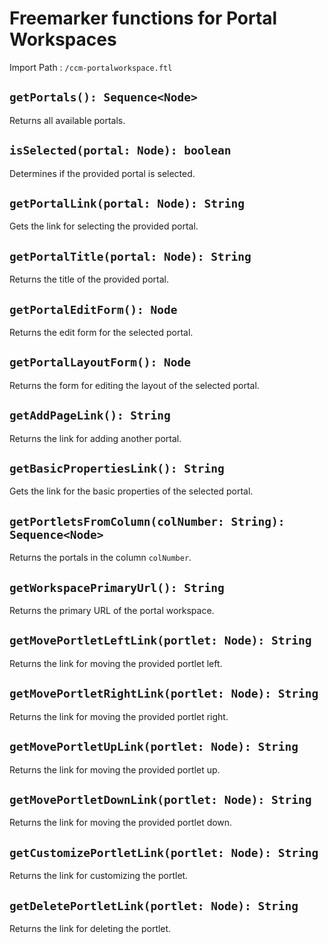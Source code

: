 # Freemarker functions for Portal Workspaces

Import Path
: `/ccm-portalworkspace.ftl`

## `getPortals(): Sequence<Node>`

Returns all available portals.

## `isSelected(portal: Node): boolean`

Determines if the provided portal is selected.

## `getPortalLink(portal: Node): String`

Gets the link for selecting the provided portal.

## `getPortalTitle(portal: Node): String`

Returns the title of the provided portal.

## `getPortalEditForm(): Node`

Returns the edit form for the selected portal.

## `getPortalLayoutForm(): Node`

Returns the form for editing the layout of the selected portal.

## `getAddPageLink(): String`

Returns the link for adding another portal.

## `getBasicPropertiesLink(): String`

Gets the link for the basic properties of the selected portal.

## `getPortletsFromColumn(colNumber: String): Sequence<Node>`

Returns the portals in the column `colNumber`.

## `getWorkspacePrimaryUrl(): String`

Returns the primary URL of the portal workspace.

## `getMovePortletLeftLink(portlet: Node): String`

Returns the link for moving the provided portlet left.

## `getMovePortletRightLink(portlet: Node): String`

Returns the link for moving the provided portlet right.

## `getMovePortletUpLink(portlet: Node): String`

Returns the link for moving the provided portlet up.

## `getMovePortletDownLink(portlet: Node): String`

Returns the link for moving the provided portlet down.

## `getCustomizePortletLink(portlet: Node): String`

Returns the link for customizing the portlet.

## `getDeletePortletLink(portlet: Node): String`

Returns the link for deleting the portlet.